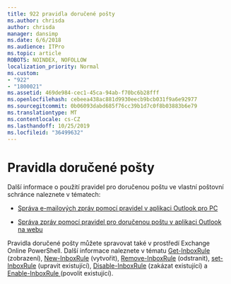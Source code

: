 ```yaml
---
title: 922 pravidla doručené pošty
ms.author: chrisda
author: chrisda
manager: dansimp
ms.date: 6/6/2018
ms.audience: ITPro
ms.topic: article
ROBOTS: NOINDEX, NOFOLLOW
localization_priority: Normal
ms.custom:
- "922"
- "1800021"
ms.assetid: 469de984-cec1-45ca-94ab-f70bc6b28fff
ms.openlocfilehash: cebeea438ac881d9930eecb9bcb031f9a6e92977
ms.sourcegitcommit: 0b06093dabd685f76cc39b1d7c0f8b03883b6e79
ms.translationtype: MT
ms.contentlocale: cs-CZ
ms.lasthandoff: 10/25/2019
ms.locfileid: "36499632"
---
```

# <a name="inbox-rules"></a>Pravidla doručené pošty

Další informace o použití pravidel pro doručenou poštu ve vlastní poštovní schránce naleznete v tématech:

- [Správa e-mailových zpráv pomocí pravidel v aplikaci Outlook pro PC](https://support.office.com/article/c24f5dea-9465-4df4-ad17-a50704d66c59.aspx)

- [Správa zpráv pomocí pravidel pro doručenou poštu v aplikaci Outlook na webu](https://support.office.com/article/8400435c-f14e-4272-9004-1548bb1848f2.aspx)

Pravidla doručené pošty můžete spravovat také v prostředí Exchange Online PowerShell. Další informace naleznete v tématu [Get-InboxRule](https://docs.microsoft.com/powershell/module/exchange/mailboxes/get-inboxrule) (zobrazení), [New-InboxRule](https://docs.microsoft.com/powershell/module/exchange/mailboxes/new-inboxrule) (vytvořit), [Remove-InboxRule](https://docs.microsoft.com/powershell/module/exchange/mailboxes/remove-inboxrule) (odstranit), [set-InboxRule](https://docs.microsoft.com/powershell/module/exchange/mailboxes/set-inboxrule) (upravit existující), [Disable-InboxRule](https://docs.microsoft.com/powershell/module/exchange/mailboxes/disable-inboxrule) (zakázat existující) a [Enable-InboxRule ](https://docs.microsoft.com/powershell/module/exchange/mailboxes/enable-inboxrule)(povolit existující).
